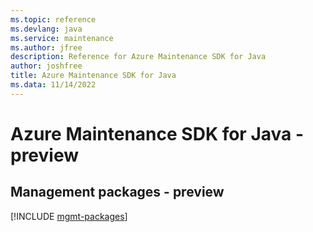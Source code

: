 ```yaml
---
ms.topic: reference
ms.devlang: java
ms.service: maintenance
ms.author: jfree
description: Reference for Azure Maintenance SDK for Java
author: joshfree
title: Azure Maintenance SDK for Java
ms.data: 11/14/2022
---
```

# Azure Maintenance SDK for Java - preview

## Management packages - preview
[!INCLUDE [mgmt-packages](maintenance-mgmt-index.md)]
